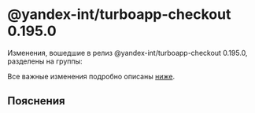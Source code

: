 # @yandex-int/turboapp-checkout 0.195.0

<!-- ЧЕЛОВЕЧЕСКОЕ ВСТУПЛЕНИЕ -->

Изменения, вошедшие в релиз @yandex-int/turboapp-checkout 0.195.0, разделены на группы:

Все важные изменения подробно описаны [ниже](#Пояснения).

## Пояснения

